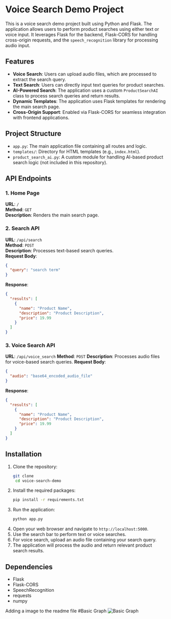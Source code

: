 # Voice Search Demo Project

This is a voice search demo project built using Python and Flask. The application allows users to perform product searches using either text or voice input. It leverages Flask for the backend, Flask-CORS for handling cross-origin requests, and the `speech_recognition` library for processing audio input.

## Features

- **Voice Search**: Users can upload audio files, which are processed to extract the search query.
- **Text Search**: Users can directly input text queries for product searches.
- **AI-Powered Search**: The application uses a custom `ProductSearchAI` class to process search queries and return results.
- **Dynamic Templates**: The application uses Flask templates for rendering the main search page.
- **Cross-Origin Support**: Enabled via Flask-CORS for seamless integration with frontend applications.

## Project Structure

- `app.py`: The main application file containing all routes and logic.
- `templates/`: Directory for HTML templates (e.g., `index.html`).
- `product_search_ai.py`: A custom module for handling AI-based product search logic (not included in this repository).

## API Endpoints

### 1. Home Page
**URL**: `/`  
**Method**: `GET`  
**Description**: Renders the main search page.

### 2. Search API
**URL**: `/api/search`  
**Method**: `POST`  
**Description**: Processes text-based search queries.  
**Request Body**: 
```json
{
  "query": "search term"
}
```
**Response**: 
```json
{
  "results": [
    {
      "name": "Product Name",
      "description": "Product Description",
      "price": 19.99
    }
  ]
}
```
### 3. Voice Search API
**URL**: `/api/voice_search`
**Method**: `POST`
**Description**: Processes audio files for voice-based search queries.
**Request Body**:
```json
{
  "audio": "base64_encoded_audio_file"
}
``` 
**Response**:
```json
{
  "results": [
    {
      "name": "Product Name",
      "description": "Product Description",
      "price": 19.99
    }
  ]
}
```

## Installation
1. Clone the repository:
   ```bash
   git clone
    cd voice-search-demo
    ```
2. Install the required packages:
    ```bash
    pip install -r requirements.txt
    ```
3. Run the application:
    ```bash 
    python app.py
    ```
4. Open your web browser and navigate to `http://localhost:5000`.
5. Use the search bar to perform text or voice searches.
6. For voice search, upload an audio file containing your search query.
7. The application will process the audio and return relevant product search results.
## Dependencies
- Flask
- Flask-CORS
- SpeechRecognition
- requests
- numpy


Adding a image to the readme file
#Basic Graph
![Basic Graph]("./static/graph.png")
